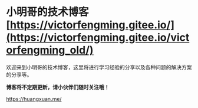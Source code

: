 # 小明哥的技术博客 [https://victorfengming.gitee.io/](https://victorfengming.gitee.io/victorfengming_old/)

欢迎来到小明哥的技术博客，这里将进行学习经验的分享以及各种问题的解决方案的分享等。

**博客将不定期更新，请小伙伴们随时关注哦！**


https://huangxuan.me/

